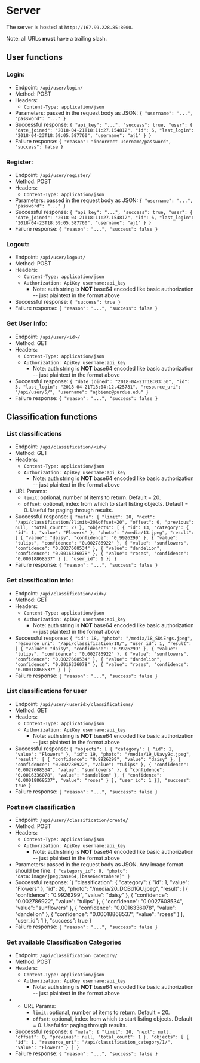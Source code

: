 # Server

The server is hosted at `http://167.99.228.85:8000`.

Note: all URLs **must** have a trailing slash.

## User functions

### Login:
* Endpoint: `/api/user/login/`
* Method: POST
* Headers:
    * `Content-Type: application/json`
* Parameters: passed in the request body as JSON:
    `{
    "username": "...",
    "password": "..."
    }`
* Successful response:
`{
    "api_key": "...",
    "success": true,
    "user": {
        "date_joined": "2018-04-21T18:11:27.154812",
        "id": 6,
        "last_login": "2018-04-23T18:59:05.587760",
        "username": "aj1"
    }
}`
* Failure response:
`{
    "reason": "incorrect username/password",
    "success": false
}`

### Register:
* Endpoint: `/api/user/register/`
* Method: POST
* Headers:
    * `Content-Type: application/json`
* Parameters: passed in the request body as JSON:
    `{
    "username": "...",
    "password": "..."
    }`
* Successful response:
`{
    "api_key": "...",
    "success": true,
    "user": {
        "date_joined": "2018-04-21T18:11:27.154812",
        "id": 6,
        "last_login": "2018-04-23T18:59:05.587760",
        "username": "aj1"
    }
}`
* Failure response:
`{
    "reason": "...",
    "success": false
}`

### Logout:
* Endpoint: `/api/user/logout/`
* Method: POST
* Headers:
    * `Content-Type: application/json`
    * `Authorization: ApiKey username:api_key`
        * Note: auth string is **NOT** base64 encoded like basic authorization -- just plaintext in the format above
* Successful response:
`{
    "success": true
}`
* Failure response:
`{
    "reason": "...",
    "success": false
}`

### Get User Info:
* Endpoint: `/api/user/<id>/`
* Method: GET
* Headers:
    * `Content-Type: application/json`
    * `Authorization: ApiKey username:api_key`
        * Note: auth string is **NOT** base64 encoded like basic authorization -- just plaintext in the format above
* Successful response:
`{
  "date_joined": "2018-04-21T18:03:50",
  "id": 5,
  "last_login": "2018-04-21T18:04:12.425781",
  "resource_uri": "/api/user/5/",
  "username": "ajbienz@purdue.edu"
}`
* Failure response:
`{
    "reason": "...",
    "success": false
}`

## Classification functions

### List classifications
* Endpoint: `/api/classification/<id>/`
* Method: GET
* Headers:
    * `Content-Type: application/json`
    * `Authorization: ApiKey username:api_key`
        * Note: auth string is **NOT** base64 encoded like basic authorization -- just plaintext in the format above
* URL Params:
    * `limit`: optional, number of items to return. Default = 20.
    * `offset`: optional, index from which to start listing objects. Default = 0. Useful for paging through results.
* Successful response:
`{
  "meta": {
    "limit": 20,
    "next": "/api/classification/?limit=20&offset=20",
    "offset": 0,
    "previous": null,
    "total_count": 27
  },
  "objects": [
    {
      "id": 13,
      "category": {
        "id": 1,
        "value": "Flowers"
      },
      "photo": "/media/13.jpeg",
      "result": [
        {
          "value": "daisy",
          "confidence": "0.9926299"
        },
        {
          "value": "tulips",
          "confidence": "0.002786922"
        },
        {
          "value": "sunflowers",
          "confidence": "0.0027608534"
        },
        {
          "value": "dandelion",
          "confidence": "0.0016336078"
        },
        {
          "value": "roses",
          "confidence": "0.00018868537"
        }
      ],
      "user_id": 1
    }]
}`
* Failure response:
`{
    "reason": "...",
    "success": false
}`

### Get classification info:
* Endpoint: `/api/classification/<id>/`
* Method: GET
* Headers:
    * `Content-Type: application/json`
    * `Authorization: ApiKey username:api_key`
        * Note: auth string is **NOT** base64 encoded like basic authorization -- just plaintext in the format above
* Successful response:
`{
  "id": 18,
  "photo": "/media/18_SDiErgs.jpeg",
  "resource_uri": "/api/classification/18/",
  "user_id": 1,
  "result": [
    {
      "value": "daisy",
      "confidence": "0.9926299"
    },
    {
      "value": "tulips",
      "confidence": "0.002786922"
    },
    {
      "value": "sunflowers",
      "confidence": "0.0027608534"
    },
    {
      "value": "dandelion",
      "confidence": "0.0016336078"
    },
    {
      "value": "roses",
      "confidence": "0.00018868537"
    }
  ]
}`
* Failure response:
`{
    "reason": "...",
    "success": false
}`

### List classifications for user
* Endpoint: `/api/user/<userid>/classifications/`
* Method: GET
* Headers:
    * `Content-Type: application/json`
    * `Authorization: ApiKey username:api_key`
        * Note: auth string is **NOT** base64 encoded like basic authorization -- just plaintext in the format above
* Successful response:
`{
  "objects": [
        {
      "category": {
        "id": 1,
        "value": "Flowers"
      },
      "id": 19,
      "photo": "/media/19_UUavy9c.jpeg",
      "result": [
        {
          "confidence": "0.9926299",
          "value": "daisy"
        },
        {
          "confidence": "0.002786922",
          "value": "tulips"
        },
        {
          "confidence": "0.0027608534",
          "value": "sunflowers"
        },
        {
          "confidence": "0.0016336078",
          "value": "dandelion"
        },
        {
          "confidence": "0.00018868537",
          "value": "roses"
        }
      ],
      "user_id": 1
    }],
  "success": true
}`
* Failure response:
`{
    "reason": "...",
    "success": false
}`

### Post new classification
* Endpoint: `/api/user//classification/create/`
* Method: POST
* Headers:
    * `Content-Type: application/json`
    * `Authorization: ApiKey username:api_key`
        * Note: auth string is **NOT** base64 encoded like basic authorization -- just plaintext in the format above
* Parameters: passed in the request body as JSON. Any image format should be fine.
    `{
    "category_id": 0,
    "photo": "data:image/jpeg;base64,[base64datahere]"
    }`
* Successful response:
`{
  "classification": {
    "category": {
      "id": 1,
      "value": "Flowers"
    },
    "id": 20,
    "photo": "/media/20_DCBd1QU.jpeg",
    "result": [
      {
        "confidence": "0.9926299",
        "value": "daisy"
      },
      {
        "confidence": "0.002786922",
        "value": "tulips"
      },
      {
        "confidence": "0.0027608534",
        "value": "sunflowers"
      },
      {
        "confidence": "0.0016336078",
        "value": "dandelion"
      },
      {
        "confidence": "0.00018868537",
        "value": "roses"
      }
    ],
    "user_id": 1
  },
  "success": true
}
* Failure response:
`{
    "reason": "...",
    "success": false
}`

### Get available Classification Categories
* Endpoint: `/api/classification_category/`
* Method: POST
* Headers:
    * `Content-Type: application/json`
    * `Authorization: ApiKey username:api_key`
        * Note: auth string is **NOT** base64 encoded like basic authorization -- just plaintext in the format above
* * URL Params:
    * `limit`: optional, number of items to return. Default = 20.
    * `offset`: optional, index from which to start listing objects. Default = 0. Useful for paging through results.
* Successful response:
`{
  "meta": {
    "limit": 20,
    "next": null,
    "offset": 0,
    "previous": null,
    "total_count": 1
  },
  "objects": [
    {
      "id": 1,
      "resource_uri": "/api/classification_category/1/",
      "value": "Flowers"
    }
  ]
}`
* Failure response:
`{
    "reason": "...",
    "success": false
}`
